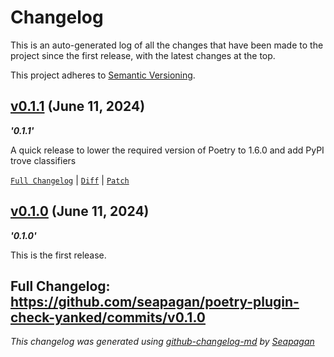 # Changelog

This is an auto-generated log of all the changes that have been made to the
project since the first release, with the latest changes at the top.

This project adheres to [Semantic Versioning](https://semver.org/spec/v2.0.0.html).


## [v0.1.1](https://github.com/seapagan/poetry-plugin-check-yanked/releases/tag/v0.1.1) (June 11, 2024)

**_'0.1.1'_**

A quick release to lower the required version of Poetry to 1.6.0 and add PyPI trove classifiers
[`Full Changelog`](https://github.com/seapagan/poetry-plugin-check-yanked/compare/v0.1.0...v0.1.1) | [`Diff`](https://github.com/seapagan/poetry-plugin-check-yanked/compare/v0.1.0...v0.1.1.diff) | [`Patch`](https://github.com/seapagan/poetry-plugin-check-yanked/compare/v0.1.0...v0.1.1.patch)

## [v0.1.0](https://github.com/seapagan/poetry-plugin-check-yanked/releases/tag/v0.1.0) (June 11, 2024)

**_'0.1.0'_**

This is the first release.

**Full Changelog**: https://github.com/seapagan/poetry-plugin-check-yanked/commits/v0.1.0
---
*This changelog was generated using [github-changelog-md](http://changelog.seapagan.net/) by [Seapagan](https://github.com/seapagan)*
